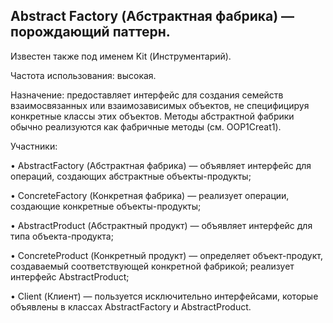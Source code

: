 ## Abstract Factory (Абстрактная фабрика) — порождающий паттерн.

Известен также под именем Kit (Инструментарий).

Частота использования: высокая.

Назначение: предоставляет интерфейс для создания семейств взаимосвязанных или взаимозависимых объектов, 
не специфицируя конкретные классы этих объектов. Методы абстрактной фабрики обычно реализуются как фабричные методы (см. OOP1Creat1).

Участники:

• AbstractFactory (Абстрактная фабрика) — объявляет интерфейс для операций, создающих абстрактные объекты-продукты;

• ConcreteFactory (Конкретная фабрика) — реализует операции, создающие конкретные объекты-продукты;

• AbstractProduct (Абстрактный продукт) — объявляет интерфейс для типа объекта-продукта;

• ConcreteProduct (Конкретный продукт) — определяет объект-продукт, создаваемый соответствующей конкретной фабрикой; 
реализует интерфейс AbstractProduct;

• Client (Клиент)  — пользуется исключительно интерфейсами, которые объявлены в классах AbstractFactory и AbstractProduct.
